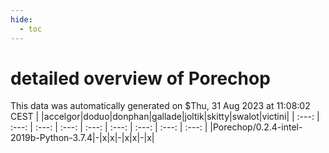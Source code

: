 ```yaml
---
hide:
  - toc
---
```


detailed overview of Porechop
=============================


This data was automatically generated on $Thu, 31 Aug 2023 at 11:08:02 CEST
| |accelgor|doduo|donphan|gallade|joltik|skitty|swalot|victini|
| :---: | :---: | :---: | :---: | :---: | :---: | :---: | :---: | :---: |
|Porechop/0.2.4-intel-2019b-Python-3.7.4|-|x|x|-|x|x|-|x|
